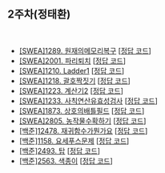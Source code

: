 ## 2주차(정태환)
</br>

* [[SWEA]1289. 원재의메모리복구](https://swexpertacademy.com/main/code/problem/problemDetail.do?contestProbId=AV19AcoKI9sCFAZN)  [[정답 코드](https://github.com/daejeon5-algostudy/AlgorithmStudy/blob/main/%EC%8A%A4%ED%84%B0%EB%94%94%EC%99%B8/2%EC%A3%BC%EC%B0%A8/%EC%A0%95%ED%83%9C%ED%99%98/SWEA_1289_%EC%9B%90%EC%9E%AC%EC%9D%98%EB%A9%94%EB%AA%A8%EB%A6%AC%EB%B3%B5%EA%B5%AC/README.md)]
* [[SWEA]2001. 파리퇴치](https://swexpertacademy.com/main/code/problem/problemDetail.do?contestProbId=AV5PzOCKAigDFAUq)  [[정답 코드](https://github.com/daejeon5-algostudy/AlgorithmStudy/blob/main/%EC%8A%A4%ED%84%B0%EB%94%94%EC%99%B8/2%EC%A3%BC%EC%B0%A8/%EC%A0%95%ED%83%9C%ED%99%98/SWEA_2001_%ED%8C%8C%EB%A6%AC%ED%87%B4%EC%B9%98/README.md)]
* [[SWEA]1210. Ladder1](https://swexpertacademy.com/main/code/problem/problemDetail.do?contestProbId=AV14ABYKADACFAYh)  [[정답 코드](https://github.com/daejeon5-algostudy/AlgorithmStudy/blob/main/%EC%8A%A4%ED%84%B0%EB%94%94%EC%99%B8/2%EC%A3%BC%EC%B0%A8/%EC%A0%95%ED%83%9C%ED%99%98/SWEA_1210_Ladder1/README.md)]
* [[SWEA]1218. 괄호짝짓기](https://swexpertacademy.com/main/code/problem/problemDetail.do?contestProbId=AV14eWb6AAkCFAYD)  [[정답 코드](https://github.com/daejeon5-algostudy/AlgorithmStudy/blob/main/%EC%8A%A4%ED%84%B0%EB%94%94%EC%99%B8/2%EC%A3%BC%EC%B0%A8/%EC%A0%95%ED%83%9C%ED%99%98/SWEA_1218_%EA%B4%84%ED%98%B8%EC%A7%9D%EC%A7%93%EA%B8%B0/README.md)]
* [[SWEA]1223. 계산기2](https://swexpertacademy.com/main/code/problem/problemDetail.do?contestProbId=AV14nnAaAFACFAYD)  [[정답 코드](https://github.com/daejeon5-algostudy/AlgorithmStudy/blob/main/%EC%8A%A4%ED%84%B0%EB%94%94%EC%99%B8/2%EC%A3%BC%EC%B0%A8/%EC%A0%95%ED%83%9C%ED%99%98/SWEA_1223_%EA%B3%84%EC%82%B0%EA%B8%B02/README.md)]
* [[SWEA]1233. 사칙연산유효성검사](https://swexpertacademy.com/main/code/problem/problemDetail.do?contestProbId=AV141176AIwCFAYD)  [[정답 코드](https://github.com/daejeon5-algostudy/AlgorithmStudy/blob/main/%EC%8A%A4%ED%84%B0%EB%94%94%EC%99%B8/2%EC%A3%BC%EC%B0%A8/%EC%A0%95%ED%83%9C%ED%99%98/SWEA_1233_%EC%82%AC%EC%B9%99%EC%97%B0%EC%82%B0%EC%9C%A0%ED%9A%A8%EC%84%B1%EA%B2%80%EC%82%AC/README.md)]
* [[SWEA]1873. 상호의배틀필드](https://swexpertacademy.com/main/code/problem/problemDetail.do?contestProbId=AV5LyE7KD2ADFAXc)  [[정답 코드](https://github.com/daejeon5-algostudy/AlgorithmStudy/blob/main/%EC%8A%A4%ED%84%B0%EB%94%94%EC%99%B8/2%EC%A3%BC%EC%B0%A8/%EC%A0%95%ED%83%9C%ED%99%98/SWEA_1873_%EC%83%81%ED%98%B8%EC%9D%98%EB%B0%B0%ED%8B%80%ED%95%84%EB%93%9C/README.md)]
* [[SWEA]2805. 농작물수확하기](https://swexpertacademy.com/main/code/problem/problemDetail.do?contestProbId=AV7GLXqKAWYDFAXB)  [[정답 코드](https://github.com/daejeon5-algostudy/AlgorithmStudy/blob/main/%EC%8A%A4%ED%84%B0%EB%94%94%EC%99%B8/2%EC%A3%BC%EC%B0%A8/%EC%A0%95%ED%83%9C%ED%99%98/SWEA_2805_%EB%86%8D%EC%9E%91%EB%AC%BC%EC%88%98%ED%99%95%ED%95%98%EA%B8%B0/README.md)]
* [[백준]12478. 재귀함수가뭔가요](https://www.acmicpc.net/problem/17478)  [[정답 코드](https://github.com/daejeon5-algostudy/AlgorithmStudy/blob/main/%EC%8A%A4%ED%84%B0%EB%94%94%EC%99%B8/2%EC%A3%BC%EC%B0%A8/%EC%A0%95%ED%83%9C%ED%99%98/%EB%B0%B1%EC%A4%80_17478_%EC%9E%AC%EA%B7%80%ED%95%A8%EC%88%98%EA%B0%80%EB%AD%94%EA%B0%80%EC%9A%94/README.md)]
* [[백준]1158. 요세푸스문제](https://www.acmicpc.net/problem/1158)  [[정답 코드](https://github.com/daejeon5-algostudy/AlgorithmStudy/blob/main/%EC%8A%A4%ED%84%B0%EB%94%94%EC%99%B8/2%EC%A3%BC%EC%B0%A8/%EC%A0%95%ED%83%9C%ED%99%98/%EB%B0%B1%EC%A4%80_1158_%EC%9A%94%EC%84%B8%ED%91%B8%EC%8A%A4%EB%AC%B8%EC%A0%9C/README.md)]
* [[백준]2493. 탑](https://www.acmicpc.net/problem/2493)  [[정답 코드](https://github.com/daejeon5-algostudy/AlgorithmStudy/blob/main/%EC%8A%A4%ED%84%B0%EB%94%94%EC%99%B8/2%EC%A3%BC%EC%B0%A8/%EC%A0%95%ED%83%9C%ED%99%98/%EB%B0%B1%EC%A4%80_2493_%ED%83%91/README.md)]
* [[백준]2563. 색종이](https://www.acmicpc.net/problem/2563)  [[정답 코드](https://github.com/daejeon5-algostudy/AlgorithmStudy/blob/main/%EC%8A%A4%ED%84%B0%EB%94%94%EC%99%B8/2%EC%A3%BC%EC%B0%A8/%EC%A0%95%ED%83%9C%ED%99%98/%EB%B0%B1%EC%A4%80_2563_%EC%83%89%EC%A2%85%EC%9D%B4/README.md)]
